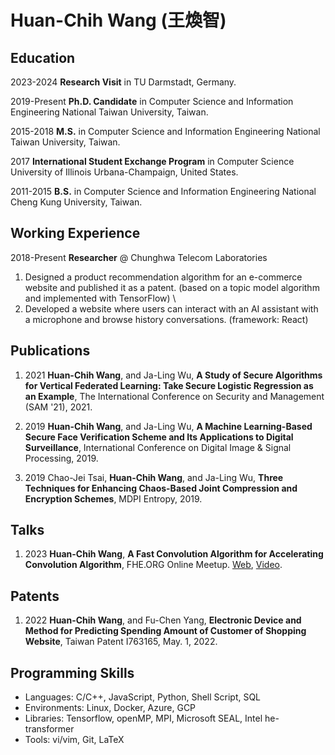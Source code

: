 # Huan-Chih Wang (王煥智)

## Education
2023-2024 **Research Visit** in TU Darmstadt, Germany.

2019-Present **Ph.D. Candidate** in Computer Science and Information Engineering National Taiwan University, Taiwan.

2015-2018 **M.S.** in Computer Science and Information Engineering    National Taiwan University, Taiwan.

2017 **International Student Exchange Program** in Computer Science  University of Illinois Urbana-Champaign, United States.

2011-2015 **B.S.** in Computer Science and Information Engineering    National Cheng Kung University, Taiwan.

## Working Experience
2018-Present **Researcher** @ Chunghwa Telecom Laboratories
1. Designed a product recommendation algorithm for an e-commerce website and published it as a patent. (based on a topic model algorithm and implemented with TensorFlow) \\
2. Developed a website where users can interact with an AI assistant with a microphone and browse history conversations. (framework: React)

## Publications
1. 2021 __Huan-Chih Wang__, and Ja-Ling Wu, **A Study of Secure Algorithms for Vertical Federated Learning: Take Secure Logistic Regression as an Example**, The International Conference on Security and Management (SAM '21), 2021.

2. 2019 __Huan-Chih Wang__, and Ja-Ling Wu, **A Machine Learning-Based Secure Face Verification Scheme and Its Applications to Digital Surveillance**, International Conference on Digital Image & Signal Processing, 2019. 

3. 2019 Chao-Jei Tsai, __Huan-Chih Wang__, and Ja-Ling Wu, **Three Techniques for Enhancing Chaos-Based Joint Compression and Encryption Schemes**, MDPI Entropy, 2019.

## Talks
1. 2023 __Huan-Chih Wang__, **A Fast Convolution Algorithm for Accelerating Convolution Algorithm**, FHE.ORG Online Meetup. [Web](https://fhe.org/meetups/032-A_Fast_Convolution_Algorithm_for_Accelerating_Private_Model_Inference), [Video](https://www.youtube.com/watch?v=pm496Bb-J3k&list=PLnbmMskCVh1chnSM8Jjy6Nk3IH6fpn7MM&index=1).

## Patents
1. 2022 __Huan-Chih Wang__, and Fu-Chen Yang, **Electronic Device and Method for Predicting Spending Amount of Customer of Shopping Website**, Taiwan Patent I763165, May. 1, 2022.

## Programming Skills
* Languages: C/C++, JavaScript, Python, Shell Script, SQL 
* Environments: Linux, Docker, Azure, GCP
* Libraries: Tensorflow, openMP, MPI, Microsoft SEAL, Intel he-transformer
* Tools: vi/vim, Git, LaTeX
